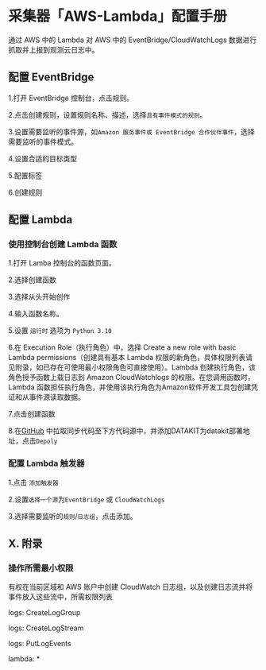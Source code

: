 # 采集器「AWS-Lambda」配置手册

通过 AWS 中的 Lambda 对 AWS 中的 EventBridge/CloudWatchLogs 数据进行抓取并上报到观测云日志中。

## 配置 EventBridge 

1.打开 EventBridge 控制台，点击规则。

2.点击创建规则，设置规则名称、描述，选择`具有事件模式的规则`。

3.设置需要监听的事件源，如`Amazon 服务事件或 EventBridge 合作伙伴事件`，选择需要监听的事件模式。

4.设置合适的目标类型

5.配置标签

6.创建规则
    
## 配置 Lambda

### 使用控制台创建 Lambda 函数

1.打开 Lamba 控制台的函数页面。

2.选择创建函数

3.选择从头开始创作

4.输入函数名称。

5.设置 `运行时` 选项为 `Python 3.10`
 
6.在 Execution Role（执行角色）中，选择 Create a new role with basic Lambda permissions（创建具有基本 Lambda 权限的新角色，具体权限列表请见附录，如已存在可使用最小权限角色可直接使用）。Lambda 创建执行角色，该角色授予函数上载日志到 Amazon CloudWatchlogs 的权限。在您调用函数时，Lambda 函数担任执行角色，并使用该执行角色为Amazon软件开发工具包创建凭证和从事件源读取数据。

7.点击创建函数

8.在[GitHub](https://github.com/GuanceCloud/lambda-forward) 中拉取同步代码至下方代码源中，并添加DATAKIT为datakit部署地址，点击`Depoly`

### 配置 Lambda 触发器

1.点击 `添加触发器`

2.设置`选择一个源`为`EventBridge` 或 `CloudWatchLogs`

3.选择需要监听的`规则`/`日志组`，点击添加。

## X. 附录

### 操作所需最小权限

有权在当前区域和 AWS 账户中创建 CloudWatch 日志组，以及创建日志流并将事件放入这些流中，所需权限列表

logs: CreateLogGroup

logs: CreateLogStream

logs: PutLogEvents

lambda: *